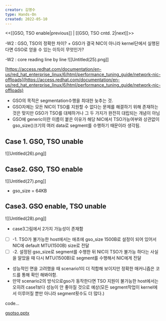 ```yaml
---
creator: 김명수
type: Hands-On
created: 2022-05-10
---
```

<<[[GSO, TSO enable|previous]] | [[GSO, TSO cntd. 2|next]]>>

-W2 : GSO, TSO의 정확한 차이? + GSO가 결국 NIC이 아니라 kernel단에서 실행된다면 GSO로 얻을 수 있는 이득이 무엇인가?

-W2 : core reading line by line
![[Untitled(25).png]]


[https://access.redhat.com/documentation/en-us/red_hat_enterprise_linux/6/html/performance_tuning_guide/network-nic-offloads](https://access.redhat.com/documentation/en-us/red_hat_enterprise_linux/6/html/performance_tuning_guide/network-nic-offloads)

- GSO의 목적은 segmentation수행을 최대한 늦추는 것.
- GSO자체는 모든 NIC이 TSO를 지원할 수 없다는 문제를 해결하기 위해 존재하는 것은 맞지만 GSO가 TSO를 대체하거나 그 두 가지가 완전히 대립되는 개념이 아님
- GSO에 generic이란 이름이 붙은 이유가 해당 NIC에서 TSO가능여부와 상관없이 gso_size()크기의 여러 data로 segment를 수행하기 때문이라 생각됨.

## Case 1. GSO, TSO unable
![[Untitled(26).png]]


## Case2. GSO, TSO enable
![[Untitled(27).png]]


- gso_size = 64KB

## Case3. GSO enable, TSO unable
![[Untitled(28).png]]


- case3그림에서 2가지 가능성이 존재함
- [ ] -1. TSO가 불가능한 host에서는 애초에 gso_size 1500B로 설정이 되어 있어서 NIC에 default MTU(1500B) size로 전달
- [ ] -2. 설정된 gso_size로 segment를 수행한 뒤 NIC이 TSO가 불가능 하다는 사실을 알았을 때 다시 MTU(1500B)로 segment를 수행해서 NIC에게 전달
- 성능적인 면을 고려했을 때 scenario1이 더 적합해 보이지만 정확한 매커니즘은 코드를 통해 확인 해봐야함.
- 만약 scenario2의 방식으로gso가 동작한다면 TSO 지원이 불가능한 host에서는 오히려 case1보다 성능이 안 좋아질 것으로 예상(모든 segment작업이 kernel에서 이루어질 뿐만 아니라 segment횟수도 더 많다.)

code...

[gsotso.pptx](https://s3-us-west-2.amazonaws.com/secure.notion-static.com/93e9b829-6df2-4cdb-bf4f-eb9d0ef7e88e/gsotso.pptx)